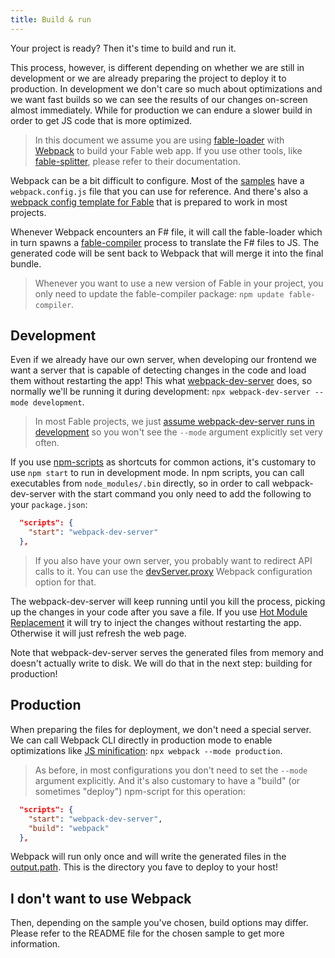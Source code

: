 ```yaml
---
title: Build & run
---
```


Your project is ready? Then it's time to build and run it.

This process, however, is different depending on whether we are still in development or we are already preparing the project to deploy it to production. In development we don't care so much about optimizations and we want fast builds so we can see the results of our changes on-screen almost immediately. While for production we can endure a slower build in order to get JS code that is more optimized.

> In this document we assume you are using [fable-loader](https://www.npmjs.com/package/fable-loader) with [Webpack](https://webpack.js.org/) to build your Fable web app. If you use other tools, like [fable-splitter](https://www.npmjs.com/package/fable-splitter), please refer to their documentation.

Webpack can be a bit difficult to configure. Most of the [samples](https://github.com/fable-compiler/fable2-samples) have a `webpack.config.js` file that you can use for reference. And there's also a [webpack config template for Fable](https://github.com/fable-compiler/webpack-config-template/blob/master/webpack.config.js) that is prepared to work in most projects.

Whenever Webpack encounters an F# file, it will call the fable-loader which in turn spawns a [fable-compiler](https://www.npmjs.com/package/fable-compiler) process to translate the F# files to JS. The generated code will be sent back to Webpack that will merge it into the final bundle.

> Whenever you want to use a new version of Fable in your project, you only need to update the fable-compiler package: `npm update fable-compiler`.

## Development

Even if we already have our own server, when developing our frontend we want a server that is capable of detecting changes in the code and load them without restarting the app! This what [webpack-dev-server](https://github.com/webpack/webpack-dev-server) does, so normally we'll be running it during development: `npx webpack-dev-server --mode development`.

> In most Fable projects, we just [assume webpack-dev-server runs in development](https://github.com/fable-compiler/webpack-config-template/blob/34c04e8474e1a6e94698dd1e14e5a197733a65f2/webpack.config.js#L42-L44) so you won't see the `--mode` argument explicitly set very often.

If you use [npm-scripts](https://docs.npmjs.com/misc/scripts) as shortcuts for common actions, it's customary to use `npm start` to run in development mode. In npm scripts, you can call executables from `node_modules/.bin` directly, so in order to call webpack-dev-server with the start command you only need to add the following to your `package.json`:

```json
  "scripts": {
    "start": "webpack-dev-server"
  },
```

> If you also have your own server, you probably want to redirect API calls to it. You can use the [devServer.proxy](https://webpack.js.org/configuration/dev-server#devserverproxy) Webpack configuration option for that.

The webpack-dev-server will keep running until you kill the process, picking up the changes in your code after you save a file. If you use [Hot Module Replacement](https://elmish.github.io/hmr/) it will try to inject the changes without restarting the app. Otherwise it will just refresh the web page.

Note that webpack-dev-server serves the generated files from memory and doesn't actually write to disk. We will do that in the next step: building for production!

## Production

When preparing the files for deployment, we don't need a special server. We can call Webpack CLI directly in production mode to enable optimizations like [JS minification](https://webpack.js.org/configuration/optimization#optimizationminimize): `npx webpack --mode production`.

> As before, in most configurations you don't need to set the `--mode` argument explicitly. And it's also customary to have a "build" (or sometimes "deploy") npm-script for this operation:

```json
  "scripts": {
    "start": "webpack-dev-server",
    "build": "webpack"
  },
```

Webpack will run only once and will write the generated files in the [output.path](https://webpack.js.org/configuration/output#outputpath). This is the directory you fave to deploy to your host!

## I don't want to use Webpack

Then, depending on the sample you've chosen, build options may differ. Please refer to the README file for the chosen sample to get more information.
